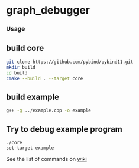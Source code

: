 # graph_debugger

### Usage
## build core 
```bash
git clone https://github.com/pybind/pybind11.git
mkdir build
cd build 
cmake --build . --target core
```

## build example
```bash
g++ -g ../example.cpp -o example
```

## Try to debug example program
```
./core
set-target example
```
See the list of commands on [wiki](../../wiki)
